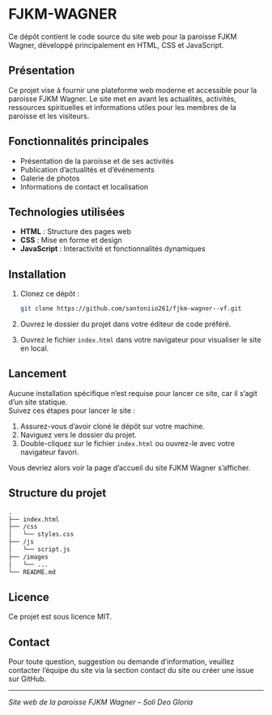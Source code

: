 # FJKM-WAGNER

Ce dépôt contient le code source du site web pour la paroisse FJKM Wagner, développé principalement en HTML, CSS et JavaScript.

## Présentation

Ce projet vise à fournir une plateforme web moderne et accessible pour la paroisse FJKM Wagner. Le site met en avant les actualités, activités, ressources spirituelles et informations utiles pour les membres de la paroisse et les visiteurs.

## Fonctionnalités principales

- Présentation de la paroisse et de ses activités
- Publication d’actualités et d’événements
- Galerie de photos
- Informations de contact et localisation

## Technologies utilisées

- **HTML** : Structure des pages web
- **CSS** : Mise en forme et design
- **JavaScript** : Interactivité et fonctionnalités dynamiques

## Installation

1. Clonez ce dépôt :
   ```bash
   git clone https://github.com/santoniio261/fjkm-wagner--vf.git
   ```

2. Ouvrez le dossier du projet dans votre éditeur de code préféré.

3. Ouvrez le fichier `index.html` dans votre navigateur pour visualiser le site en local.

## Lancement

Aucune installation spécifique n’est requise pour lancer ce site, car il s’agit d’un site statique.  
Suivez ces étapes pour lancer le site :

1. Assurez-vous d’avoir cloné le dépôt sur votre machine.
2. Naviguez vers le dossier du projet.
3. Double-cliquez sur le fichier `index.html` ou ouvrez-le avec votre navigateur favori.

Vous devriez alors voir la page d’accueil du site FJKM Wagner s’afficher.

## Structure du projet

```txt
.
├── index.html
├── /css
│   └── styles.css
├── /js
│   └── script.js
├── /images
│   └── ...
└── README.md
```


## Licence

Ce projet est sous licence MIT.

## Contact

Pour toute question, suggestion ou demande d’information, veuillez contacter l’équipe du site via la section contact du site ou créer une issue sur GitHub.

---
*Site web de la paroisse FJKM Wagner – Soli Deo Gloria*
